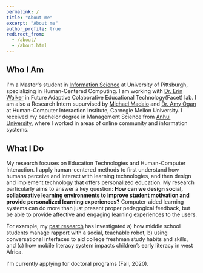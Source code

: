 ```yaml
---
permalink: /
title: "About me"
excerpt: "About me"
author_profile: true
redirect_from: 
  - /about/
  - /about.html
---
```


Who I Am
-----

I'm a Master's student in [Information Science](https://sci.pitt.edu/) at University of Pittsburgh, specializing in Human-Centered Computing. I am working with [Dr. Erin Walker](http://erinwalker.owlstown.com/) in Future Adaptive Colaborative Educational Technology(Facet) lab. I am also a Research Intern supurvised by [Michael Madaio](http://michaelmadaio.com/) and [Dr. Amy Ogan](https://www.amyogan.com/) at Human-Computer Interaction Institute, Carnegie Mellon University. I received my bachelor degree in Management Science from [Anhui University](http://en.ahu.edu.cn/), where I worked in areas of online community and information systems. 

What I Do
-----

My research focuses on Education Technologies and Human-Computer Interaction. I apply human-centered methods to first understand how humans perceive and interact with learning technologies, and then design and implement technology that offers personalized education. My research particularly aims to answer a key question: **How can we design social, collaborative learning environments to improve student motivation and provide personalized learning experiences?** Computer-aided learning systems can do more than just present proper pedagogical feedback, but be able to provide affective and engaging learning experiences to the users. 
 
For example, my [past research](https://sylvia935.github.io/research/) has investigated a) how middle school students manage rapport with a social, teachable robot, b) using conversational interfaces to aid college freshman study habits and skills, and (c) how mobile literacy system impacts children’s early literacy in west Africa.

I'm currently applying for doctoral programs (Fall, 2020).
